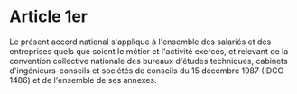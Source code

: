 # Article 1er

Le présent accord national s'applique à l'ensemble des salariés et des entreprises quels que soient le métier et l'activité exercés, et relevant de la convention collective nationale des bureaux d'études techniques, cabinets d'ingénieurs-conseils et sociétés de conseils du 15 décembre 1987 (IDCC 1486) et de l'ensemble de ses annexes.

